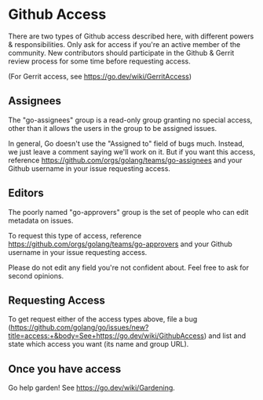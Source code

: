 # Github Access

There are two types of Github access described here, with different powers & responsibilities. Only ask for access if you're an active member of the community. New contributors should participate in the Github & Gerrit review process for some time before requesting access.

(For Gerrit access, see https://go.dev/wiki/GerritAccess)

## Assignees

The "go-assignees" group is a read-only group granting no special access, other than it allows the users in the group to be assigned issues.

In general, Go doesn't use the "Assigned to" field of bugs much. Instead, we just leave a comment saying we'll work on it. But if you want this access, reference https://github.com/orgs/golang/teams/go-assignees and your Github username in your issue requesting access.

## Editors

The poorly named "go-approvers" group is the set of people who can edit metadata on issues.

To request this type of access, reference https://github.com/orgs/golang/teams/go-approvers and your Github username in your issue requesting access.

Please do not edit any field you're not confident about. Feel free to ask for second opinions.

## Requesting Access

To get request either of the access types above, file a bug (https://github.com/golang/go/issues/new?title=access:+&body=See+https://go.dev/wiki/GithubAccess) and list and state which access you want (its name and group URL).

## Once you have access

Go help garden! See https://go.dev/wiki/Gardening.